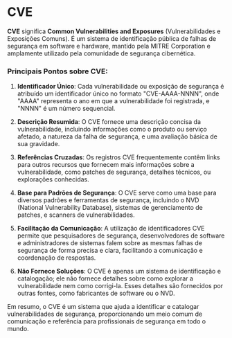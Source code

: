 # CVE

**CVE** significa **Common Vulnerabilities and Exposures** (Vulnerabilidades e Exposições Comuns). É um sistema de identificação pública de falhas de segurança em software e hardware, mantido pela MITRE Corporation e amplamente utilizado pela comunidade de segurança cibernética.

### Principais Pontos sobre CVE:

1. **Identificador Único**: Cada vulnerabilidade ou exposição de segurança é atribuído um identificador único no formato "CVE-AAAA-NNNN", onde "AAAA" representa o ano em que a vulnerabilidade foi registrada, e "NNNN" é um número sequencial.

2. **Descrição Resumida**: O CVE fornece uma descrição concisa da vulnerabilidade, incluindo informações como o produto ou serviço afetado, a natureza da falha de segurança, e uma avaliação básica de sua gravidade.

3. **Referências Cruzadas**: Os registros CVE frequentemente contêm links para outros recursos que fornecem mais informações sobre a vulnerabilidade, como patches de segurança, detalhes técnicos, ou explorações conhecidas.

4. **Base para Padrões de Segurança**: O CVE serve como uma base para diversos padrões e ferramentas de segurança, incluindo o NVD (National Vulnerability Database), sistemas de gerenciamento de patches, e scanners de vulnerabilidades.

5. **Facilitação da Comunicação**: A utilização de identificadores CVE permite que pesquisadores de segurança, desenvolvedores de software e administradores de sistemas falem sobre as mesmas falhas de segurança de forma precisa e clara, facilitando a comunicação e coordenação de respostas.

6. **Não Fornece Soluções**: O CVE é apenas um sistema de identificação e catalogação; ele não fornece detalhes sobre como explorar a vulnerabilidade nem como corrigi-la. Esses detalhes são fornecidos por outras fontes, como fabricantes de software ou o NVD.

Em resumo, o CVE é um sistema que ajuda a identificar e catalogar vulnerabilidades de segurança, proporcionando um meio comum de comunicação e referência para profissionais de segurança em todo o mundo.
